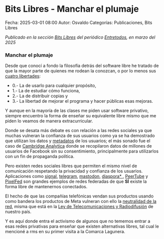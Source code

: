 Bits Libres - Manchar el plumaje
==================================

Fecha: 2025-03-01 08:00
Autor: Osvaldo
Categorías: Publicaciones, Bits Libres

_Publicado en la sección [Bits Libres](http://www.gulag.org.mx/sobre-la-seccion-bits-libres.html) del periódico [Entretodos](http://periodicoentretodos.mx/version-impresa/), en marzo del 2025_

<!-- break -->

### Manchar el plumaje

Desde que conocí a fondo la filosofía detrás del software libre he tratado de que la mayor parte de quienes me rodean la conozcan, o por lo menos sus [cuatro libertades](https://es.wikipedia.org/wiki/Software_libre#Las_cuatro_libertades_del_software_libre): 

* 0.- La de usarlo para cualquier propósito,
* 1.- La de estudiar cómo funciona,
* 2.- La de distribuir copias y
* 3.- La libertad de mejorar el programa y hacer públicas esas mejoras.

Y aunque en la mayoría de las clases me piden usar software privativo, siempre encuentro la forma de enseñar su equivalente libre mismo que me piden lo veamos de manera extracurricular.

Donde se desata más debate es con relación a las redes sociales ya que muchas vulneran la confianza de sus usuarios como ya se ha demostrado que utilizan los datos y [metadatos](https://es.wikipedia.org/wiki/Metadatos) de los usuarios; el más sonado fue el caso de [Cambridge Analytica](https://es.wikipedia.org/wiki/Cambridge_Analytica) donde se recopilaron datos de millones de usuarios de Facebook sin su consentimiento, principalmente para utilizarlos con un fin de propaganda política.

Pero existen redes sociales libres que permiten el mismo nivel de comunicación respetando la privacidad y confianza de los usuarios. Aplicaciones como [signal](https://es.wikipedia.org/wiki/Signal_(software)), [telegram](https://es.wikipedia.org/wiki/Telegram), [mastodon](https://es.wikipedia.org/wiki/Mastodon_(red_social)), [diaspora* ](https://es.wikipedia.org/wiki/Diaspora* ), [PeerTube](https://es.wikipedia.org/wiki/PeerTube) y [PixelFed](https://es.wikipedia.org/wiki/Pixelfed) son grandes ejemplos de redes federadas de que __SÍ__ existe la forma libre de mantenernos conectados.

El hecho de que las compañías telefónicas vendan sus productos usando como bandera los productos de Meta vulneran con ello la [neutralidad de la red](https://es.wikipedia.org/wiki/Neutralidad_de_red), misma que está en la [Ley de Telecomunicaciones y Radiodifusión](https://www.ift.org.mx/comunicacion-y-medios/comunicados-ift/es/el-pleno-del-ift-aprobo-los-lineamientos-sobre-neutralidad-de-la-red-comunicado592021-29-de-junio) de nuestro país.

Y es aquí donde entra el activismo de algunos que no tememos entrar a esas redes privativas para enseñar que existen alternativas libres, tal cual le mencioné a rms en su primer visita a la Comarca Lagunera.

